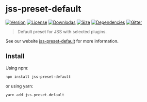 # jss-preset-default

[![Version](https://img.shields.io/npm/v/jss-preset-default.svg?style=flat)](https://npmjs.org/package/jss-preset-default)
[![License](https://img.shields.io/npm/l/jss-preset-default.svg?style=flat)](https://github.com/cssinjs/jss/blob/master/LICENSE)
[![Downlodas](https://img.shields.io/npm/dm/jss-preset-default.svg?style=flat)](https://npmjs.org/package/jss-preset-default)
[![Size](https://img.shields.io/bundlephobia/minzip/jss-preset-default.svg?style=flat)](https://npmjs.org/package/jss-preset-default)
[![Dependencies](https://img.shields.io/david/cssinjs/jss.svg?path=packages%2Fjss-preset-default&style=flat)](https://npmjs.org/package/jss-preset-default)
[![Gitter](https://badges.gitter.im/JoinChat.svg)](https://gitter.im/cssinjs/lobby)

> Default preset for JSS with selected plugins.

See our website [jss-preset-default](https://cssinjs.org/jss-preset-default?v=v10.0.0-alpha.23) for more information.

## Install

Using npm:

```sh
npm install jss-preset-default
```

or using yarn:

```sh
yarn add jss-preset-default
```
